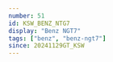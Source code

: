 ```yaml
---
number: 51
id: KSW_BENZ_NTG7
display: "Benz NGT7"
tags: ["benz", "benz-ngt7"]
since: 20241129GT_KSW
---
```

